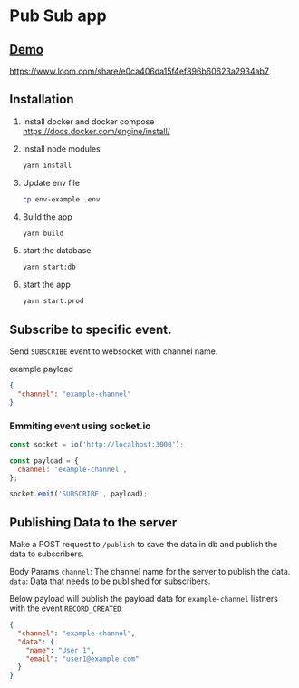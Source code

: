 # Pub Sub app

## [Demo](https://www.loom.com/share/e0ca406da15f4ef896b60623a2934ab7)

https://www.loom.com/share/e0ca406da15f4ef896b60623a2934ab7

## Installation

1. Install docker and docker compose https://docs.docker.com/engine/install/

2. Install node modules
   ```sh
   yarn install
   ```
3. Update env file

   ```sh
   cp env-example .env
   ```

4. Build the app

   ```sh
   yarn build
   ```

5. start the database

   ```sh
   yarn start:db
   ```

6. start the app
   ```sh
   yarn start:prod
   ```

## Subscribe to specific event.

Send `SUBSCRIBE` event to websocket with channel name.

example payload

```json
{
  "channel": "example-channel"
}
```

### Emmiting event using socket.io

```javascript
const socket = io('http://localhost:3000');

const payload = {
  channel: 'example-channel',
};

socket.emit('SUBSCRIBE', payload);
```

## Publishing Data to the server

Make a POST request to `/publish` to save the data in db and publish the data to subscribers.

Body Params
`channel`: The channel name for the server to publish the data.
`data`: Data that needs to be published for subscribers.

Below payload will publish the payload data for `example-channel` listners with the event `RECORD_CREATED`

```json
{
  "channel": "example-channel",
  "data": {
    "name": "User 1",
    "email": "user1@example.com"
  }
}
```
